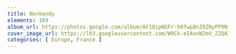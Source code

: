 ```yaml
---
title: Normandy
elements: 169
album_url: https://photos.google.com/album/AF1QipNGFr-h0fwp8nZ9ZNyPP9NjrKcQXjwuUfGzjImC
cover_image_url: https://lh3.googleusercontent.com/W9Ck-eIAsnW2mV_ZZQAIri1J0HfG8CdQmZf9XNk-i6TUZXDI70ACrO48gvhTdvgjJ3PhSG9yyDnXa7fYLqXYQSfsEfc7hlXdTxKDi4mJbkjePSUGgmjNBMpS8mcC3wvDwoVqMS7oiv8cC3dCS-kTlpHh9N7jkrhPZPe-VfiIU70HosvSEgXp1HW7rE5z_JMtPGKkkXv7gxkf2N6i2_oR5p3PfUozA2XF2S2xhVmre2Rre1sn2J_DiMwcv-xrWzts1O7bcEjN-T4ekDwyizaiaZT8qWVoPVioqajCWSI8g6c5gZhtYm11VwIW_5rvgyl2sjZj8z_inZEX175NCCLkxN4RsuJ8t6qOmyuGY2yfl1YAy1C-SqwN6E2AiSFbhT33mOsF7AKlhCnGGlTuTsDdbOHSvZB9d4QNWOiNWr4zHDS5hXyDUaQlfn_hHC478fje8Vq_hTGLISoTS4wpcKAMt45ifVULMBntXICqf0HUUP1Z3rVv_6vA3FBJZkctxnBloa2U7LKkZLryyO5TQctfRnGkWkG7aMvJt3C_sTCL0iiyHZoCJdYiPKKsMOpcpaw4tNZJXLuqaM2AIxw_W1NEJSspT14ZKRnjb_1K6ySI7H8X66Cjw-Fi3sB76rz0R6alJDdLjAuZX513yXOzyLr0UX1r=s195-p-k-no
categories: [ Europe, France ]
---
```

